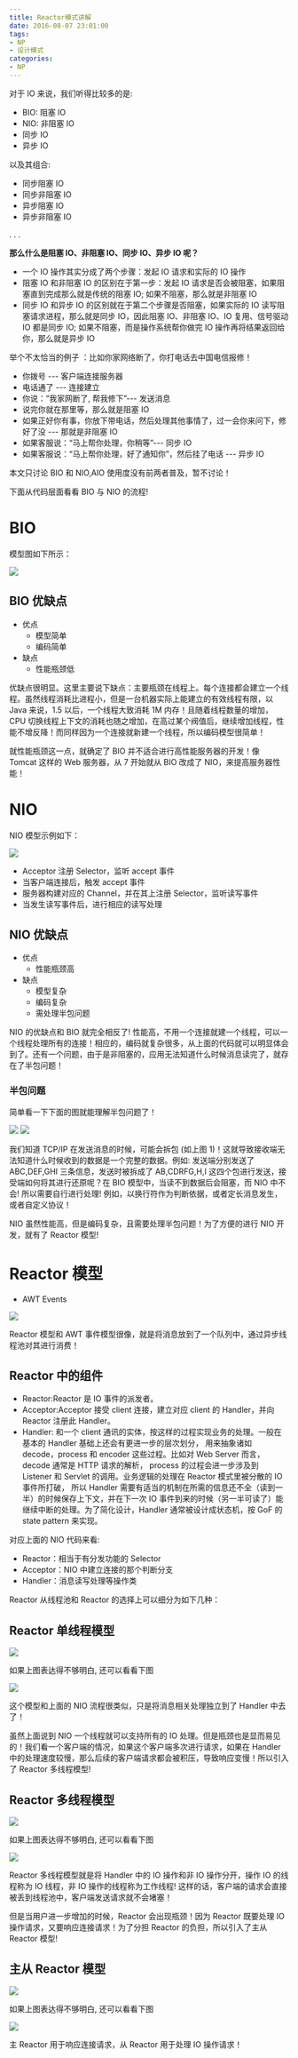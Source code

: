 ```yaml
---
title: Reactor模式讲解
date: 2016-08-07 23:01:00
tags:
- NP
- 设计模式
categories:
- NP
---
```



对于 IO 来说，我们听得比较多的是:

*   BIO: 阻塞 IO
*   NIO: 非阻塞 IO
*   同步 IO
*   异步 IO

以及其组合:

*   同步阻塞 IO
*   同步非阻塞 IO
*   异步阻塞 IO
*   异步非阻塞 IO

. . . <!-- more -->

**那么什么是阻塞 IO、非阻塞 IO、同步 IO、异步 IO 呢？**

*   一个 IO 操作其实分成了两个步骤：发起 IO 请求和实际的 IO 操作
*   阻塞 IO 和非阻塞 IO 的区别在于第一步：发起 IO 请求是否会被阻塞，如果阻塞直到完成那么就是传统的阻塞 IO; 如果不阻塞，那么就是非阻塞 IO
*   同步 IO 和异步 IO 的区别就在于第二个步骤是否阻塞，如果实际的 IO 读写阻塞请求进程，那么就是同步 IO，因此阻塞 IO、非阻塞 IO、IO 复用、信号驱动 IO 都是同步 IO; 如果不阻塞，而是操作系统帮你做完 IO 操作再将结果返回给你，那么就是异步 IO

举个不太恰当的例子 ：比如你家网络断了，你打电话去中国电信报修！

*   你拨号 --- 客户端连接服务器
*   电话通了 --- 连接建立
*   你说：“我家网断了, 帮我修下”--- 发送消息
*   说完你就在那里等，那么就是阻塞 IO
*   如果正好你有事，你放下带电话，然后处理其他事情了，过一会你来问下，修好了没 --- 那就是非阻塞 IO
*   如果客服说：“马上帮你处理，你稍等”--- 同步 IO
*   如果客服说：“马上帮你处理，好了通知你”，然后挂了电话 --- 异步 IO

本文只讨论 BIO 和 NIO,AIO 使用度没有前两者普及，暂不讨论！

下面从代码层面看看 BIO 与 NIO 的流程!

# BIO


模型图如下所示：

![](/img/reactor_intro/1100082-66c781ba3d47fa40.png)

## BIO 优缺点

*   优点
    *   模型简单
    *   编码简单
*   缺点
    *   性能瓶颈低

优缺点很明显。这里主要说下缺点：主要瓶颈在线程上。每个连接都会建立一个线程。虽然线程消耗比进程小，但是一台机器实际上能建立的有效线程有限，以 Java 来说，1.5 以后，一个线程大致消耗 1M 内存！且随着线程数量的增加，CPU 切换线程上下文的消耗也随之增加，在高过某个阀值后，继续增加线程，性能不增反降！而同样因为一个连接就新建一个线程，所以编码模型很简单！

就性能瓶颈这一点，就确定了 BIO 并不适合进行高性能服务器的开发！像 Tomcat 这样的 Web 服务器，从 7 开始就从 BIO 改成了 NIO，来提高服务器性能！

# NIO


NIO 模型示例如下：

![](/img/reactor_intro/1100082-8d8ec4d8b63f6d72.png)

*   Acceptor 注册 Selector，监听 accept 事件
*   当客户端连接后，触发 accept 事件
*   服务器构建对应的 Channel，并在其上注册 Selector，监听读写事件
*   当发生读写事件后，进行相应的读写处理

## NIO 优缺点

*   优点
    *   性能瓶颈高
*   缺点
    *   模型复杂
    *   编码复杂
    *   需处理半包问题

NIO 的优缺点和 BIO 就完全相反了! 性能高，不用一个连接就建一个线程，可以一个线程处理所有的连接！相应的，编码就复杂很多，从上面的代码就可以明显体会到了。还有一个问题，由于是非阻塞的，应用无法知道什么时候消息读完了，就存在了半包问题！

### 半包问题

简单看一下下面的图就能理解半包问题了！

![](/img/reactor_intro/1100082-bf61aee347d92676.png) ![](/img/reactor_intro/1100082-4da274ccb55084d9.png)

我们知道 TCP/IP 在发送消息的时候，可能会拆包 (如上图 1)！这就导致接收端无法知道什么时候收到的数据是一个完整的数据。例如: 发送端分别发送了 ABC,DEF,GHI 三条信息，发送时被拆成了 AB,CDRFG,H,I 这四个包进行发送，接受端如何将其进行还原呢？在 BIO 模型中，当读不到数据后会阻塞，而 NIO 中不会! 所以需要自行进行处理! 例如，以换行符作为判断依据，或者定长消息发生，或者自定义协议！

NIO 虽然性能高，但是编码复杂，且需要处理半包问题！为了方便的进行 NIO 开发，就有了 Reactor 模型!

# Reactor 模型

*   AWT Events

![](/img/reactor_intro/1100082-e108abfcd9382eef.jpg)

Reactor 模型和 AWT 事件模型很像，就是将消息放到了一个队列中，通过异步线程池对其进行消费！

## Reactor 中的组件

*   Reactor:Reactor 是 IO 事件的派发者。
*   Acceptor:Acceptor 接受 client 连接，建立对应 client 的 Handler，并向 Reactor 注册此 Handler。
*   Handler: 和一个 client 通讯的实体，按这样的过程实现业务的处理。一般在基本的 Handler 基础上还会有更进一步的层次划分， 用来抽象诸如 decode，process 和 encoder 这些过程。比如对 Web Server 而言，decode 通常是 HTTP 请求的解析， process 的过程会进一步涉及到 Listener 和 Servlet 的调用。业务逻辑的处理在 Reactor 模式里被分散的 IO 事件所打破， 所以 Handler 需要有适当的机制在所需的信息还不全（读到一半）的时候保存上下文，并在下一次 IO 事件到来的时候（另一半可读了）能继续中断的处理。为了简化设计，Handler 通常被设计成状态机，按 GoF 的 state pattern 来实现。

对应上面的 NIO 代码来看:

*   Reactor：相当于有分发功能的 Selector
*   Acceptor：NIO 中建立连接的那个判断分支
*   Handler：消息读写处理等操作类

Reactor 从线程池和 Reactor 的选择上可以细分为如下几种：

## Reactor 单线程模型

![](/img/reactor_intro/1100082-931396ffc90437ef.png)

如果上图表达得不够明白, 还可以看看下图

![](/img/reactor_intro/basic_reactor_design.jpg)

这个模型和上面的 NIO 流程很类似，只是将消息相关处理独立到了 Handler 中去了！

虽然上面说到 NIO 一个线程就可以支持所有的 IO 处理。但是瓶颈也是显而易见的！我们看一个客户端的情况，如果这个客户端多次进行请求，如果在 Handler 中的处理速度较慢，那么后续的客户端请求都会被积压，导致响应变慢！所以引入了 Reactor 多线程模型!

## Reactor 多线程模型

![](/img/reactor_intro/1100082-b21e4c2555478155.png)

如果上图表达得不够明白, 还可以看看下图

![](/img/reactor_intro/worker_thread_pools.jpg)

Reactor 多线程模型就是将 Handler 中的 IO 操作和非 IO 操作分开，操作 IO 的线程称为 IO 线程，非 IO 操作的线程称为工作线程! 这样的话，客户端的请求会直接被丢到线程池中，客户端发送请求就不会堵塞！

但是当用户进一步增加的时候，Reactor 会出现瓶颈！因为 Reactor 既要处理 IO 操作请求，又要响应连接请求！为了分担 Reactor 的负担，所以引入了主从 Reactor 模型!

## 主从 Reactor 模型

![](/img/reactor_intro/1100082-794d7f69b6e2409a.png)

如果上图表达得不够明白, 还可以看看下图

![](/img/reactor_intro/using_multiple_reactors_with_thread_pool.jpg)



主 Reactor 用于响应连接请求，从 Reactor 用于处理 IO 操作请求！
